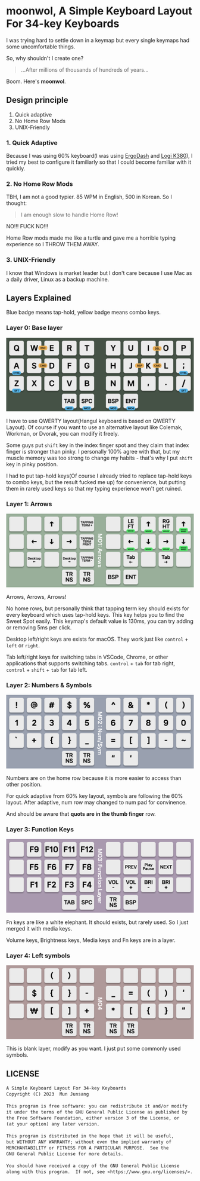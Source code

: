 # moonwol, A Simple Keyboard Layout For 34-key Keyboards

I was trying hard to settle down in a keymap but every single keymaps had some uncomfortable things.

So, why shouldn't I create one?

> ...After millions of thousands of hundreds of years...

Boom. Here's **moonwol**.

## Design principle

1. Quick adaptive
2. No Home Row Mods
3. UNIX-Friendly

### 1. Quick Adaptive

Because I was using 60% keyboard(I was using [ErgoDash](https://github.com/omkbd/ergodash) and [Logi K380](https://www.logitech.com/en-us/products/keyboards/k380-multi-device.920-011135.html)), I tried my best to configure it familiarly so that I could become familiar with it quickly.

### 2. No Home Row Mods

TBH, I am not a good typier. 85 WPM in English, 500 in Korean. So I thought:

> I am enough slow to handle Home Row!

NO!!! FUCK NO!!!

Home Row mods made me like a turtle and gave me a horrible typing experience so I THROW THEM AWAY.

### 3. UNIX-Friendly

I know that Windows is market leader but I don't care because I use Mac as a daily driver, Linux as a backup machine.

## Layers Explained

Blue badge means tap-hold, yellow badge means combo keys.

### Layer 0: Base layer

![Layer 0](./layer/0.png)

I have to use QWERTY layout(Hangul keyboard is based on QWERTY Layout). Of course if you want to use an alternative layout like Colemak, Workman, or Dvorak, you can modify it freely.

Some guys put `shift` key in the index finger spot and they claim that index finger is stronger than pinky. I personally 100% agree with that, but my muscle memory was too strong to change my habits - that's why I put `shift` key in pinky position.

I had to put tap-hold keys(Of course I already tried to replace tap-hold keys to combo keys, but the result fucked me up) for convenience, but putting them in rarely used keys so that my typing experience won't get ruined.

### Layer 1: Arrows

![Layer 1](./layer/1.png)

Arrows, Arrows, Arrows!

No home rows, but personally think that tapping term key should exists for every keyboard which uses tap-hold keys. This key helps you to find the Sweet Spot easily. This keymap's default value is 130ms, you can try adding or removing 5ms per click.

Desktop left/right keys are exists for macOS. They work just like `control` + `left` or `right`.

Tab left/right keys for switching tabs in VSCode, Chrome, or other applications that supports switching tabs. `control` + `tab` for tab right, `control` + `shift` + `tab` for tab left.

### Layer 2: Numbers & Symbols

![Layer 2](./layer/2.png)

Numbers are on the home row because it is more easier to access than other position.

For quick adaptive from 60% key layout, symbols are following the 60% layout. After adaptive, num row may changed to num pad for convinence.

And should be aware that **quots are in the thumb finger** row.

### Layer 3: Function Keys

![Layer 3](./layer/3.png)

Fn keys are like a white elephant. It should exists, but rarely used. So I just merged it with media keys.

Volume keys, Brightness keys, Media keys and Fn keys are in a layer.

### Layer 4: Left symbols

![Layer 4](./layer/4.png)

This is blank layer, modify as you want. I just put some commonly used symbols.

## LICENSE

    A Simple Keyboard Layout For 34-key Keyboards
    Copyright (C) 2023  Mun Junsang

    This program is free software: you can redistribute it and/or modify
    it under the terms of the GNU General Public License as published by
    the Free Software Foundation, either version 3 of the License, or
    (at your option) any later version.

    This program is distributed in the hope that it will be useful,
    but WITHOUT ANY WARRANTY; without even the implied warranty of
    MERCHANTABILITY or FITNESS FOR A PARTICULAR PURPOSE.  See the
    GNU General Public License for more details.

    You should have received a copy of the GNU General Public License
    along with this program.  If not, see <https://www.gnu.org/licenses/>.
